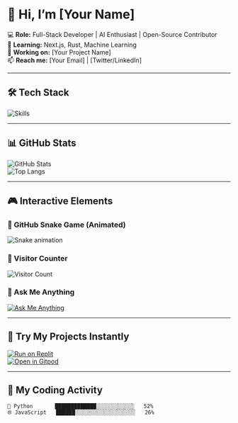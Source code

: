 # 👋 Hi, I’m [Your Name]  

💻 **Role:** Full-Stack Developer | AI Enthusiast | Open-Source Contributor  
🌱 **Learning:** Next.js, Rust, Machine Learning  
🔭 **Working on:** [Your Project Name]  
📫 **Reach me:** [Your Email] | [Twitter/LinkedIn]  

---

## **🛠️ Tech Stack**  
![Skills](https://skillicons.dev/icons?i=js,ts,react,nodejs,python,rust,aws,docker)  

---

## **📊 GitHub Stats**  
![GitHub Stats](https://github-readme-stats.vercel.app/api?username=akbarabay713&show_icons=true&theme=radical)  
![Top Langs](https://github-readme-stats.vercel.app/api/top-langs/?username=akbarabay713&layout=compact&theme=dark)  

---

## **🎮 Interactive Elements**  

### **🐍 GitHub Snake Game (Animated)**  

![Snake animation](https://github.com/akbarabay713/akbarabay713/main/output/snake.svg)

### **👀 Visitor Counter**  
![Visitor Count](https://visitor-badge.glitch.me/badge?page_id=akbarabay713.akbarabay713)  

### **💬 Ask Me Anything**  
[![Ask Me Anything](https://img.shields.io/badge/Ask%20Me-Anything-1abc9c)](https://github.com/akbarabay713/akbarabay713/discussions)  

---

## **🚀 Try My Projects Instantly**  
[![Run on Replit](https://replit.com/badge/github/akbarabay713/yourrepo)](https://replit.com/new/github/akbarabay713/yourrepo)  
[![Open in Gitpod](https://gitpod.io/button/open-in-gitpod.svg)](https://gitpod.io/#https://github.com/akbarabay713/yourrepo)  

---

## **📅 My Coding Activity**  
<!-- WakaTime Stats -->  
```text
🐍 Python       █████████████░░░░░░░░░░░░   52%  
🌐 JavaScript   ██████░░░░░░░░░░░░░░░░░░░   26%  
